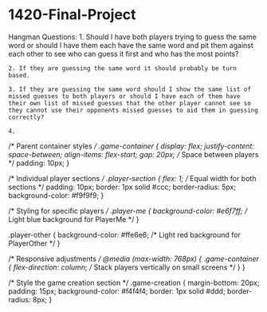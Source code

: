 # 1420-Final-Project
Hangman
Questions:
    1. Should I have both players trying to guess the same word or should I have them each have the same word and pit them against each other to see who can guess it first and who has the most points?

    2. If they are guessing the same word it should probably be turn based.

    3. If they are guessing the same word should I show the same list of missed guesses to both players or should I have each of them have their own list of missed guesses that the other player cannot see so they cannot use their opponents missed guesses to aid them in guessing correctly?

    4.





/* Parent container styles */
.game-container {
    display: flex;
    justify-content: space-between;
    align-items: flex-start;
    gap: 20px; /* Space between players */
    padding: 10px;
}

/* Individual player sections */
.player-section {
    flex: 1; /* Equal width for both sections */
    padding: 10px;
    border: 1px solid #ccc;
    border-radius: 5px;
    background-color: #f9f9f9;
}

/* Styling for specific players */
.player-me {
    background-color: #e6f7ff; /* Light blue background for PlayerMe */
}

.player-other {
    background-color: #ffe6e6; /* Light red background for PlayerOther */
}

/* Responsive adjustments */
@media (max-width: 768px) {
    .game-container {
        flex-direction: column; /* Stack players vertically on small screens */
    }
}


/* Style the game creation section */
.game-creation {
    margin-bottom: 20px;
    padding: 15px;
    background-color: #f4f4f4;
    border: 1px solid #ddd;
    border-radius: 8px;
}

